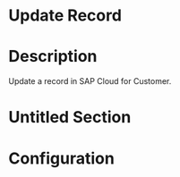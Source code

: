 ﻿# Update Record

# Description

Update a record in SAP Cloud for Customer.

# Untitled Section

# Configuration
